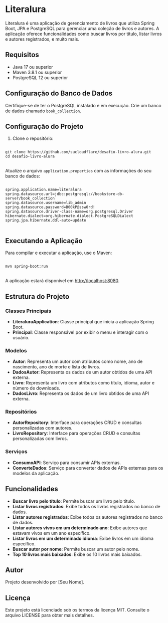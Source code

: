 <h1>Literalura</h1>
<p>Literalura é uma aplicação de gerenciamento de livros que utiliza Spring Boot, JPA e PostgreSQL para gerenciar uma coleção de livros e autores. A aplicação oferece funcionalidades como buscar livros por título, listar livros e autores registrados, e muito mais.</p>
    
<h2>Requisitos</h2>
<ul>
<li>Java 17 ou superior</li>
<li>Maven 3.8.1 ou superior</li>
<li>PostgreSQL 12 ou superior</li>
</ul>
    
<h2>Configuração do Banco de Dados</h2>
<p>Certifique-se de ter o PostgreSQL instalado e em execução. Crie um banco de dados chamado <code>book_collection</code>.</p>
    
<h2>Configuração do Projeto</h2>
<ol>
<li>Clone o repositório:</li>
</ol>
<pre>
<code>
git clone https://github.com/sucloudflare/desafio-livro-alura.git
cd desafio-livro-alura
</code>
</pre>
<p>Atualize o arquivo <code>application.properties</code> com as informações do seu banco de dados:</p>
<pre>
<code>
spring.application.name=literalura
spring.datasource.url=jdbc:postgresql://bookstore-db-server/book_collection
spring.datasource.username=lib_admin
spring.datasource.password=B00kP@ssw0rd!
spring.datasource.driver-class-name=org.postgresql.Driver
hibernate.dialect=org.hibernate.dialect.PostgreSQLDialect
spring.jpa.hibernate.ddl-auto=update
</code>
</pre>
    
<h2>Executando a Aplicação</h2>
<p>Para compilar e executar a aplicação, use o Maven:</p>
<pre>
<code>
mvn spring-boot:run
</code>
</pre>
<p>A aplicação estará disponível em <a href="http://localhost:8080">http://localhost:8080</a>.</p>
    
<h2>Estrutura do Projeto</h2>
    
<h3>Classes Principais</h3>
<ul>
<li><strong>LiteraluraApplication</strong>: Classe principal que inicia a aplicação Spring Boot.</li>
<li><strong>Principal</strong>: Classe responsável por exibir o menu e interagir com o usuário.</li>
</ul>
    
<h3>Modelos</h3>
<ul>
<li><strong>Autor</strong>: Representa um autor com atributos como nome, ano de nascimento, ano de morte e lista de livros.</li>
<li><strong>DadosAutor</strong>: Representa os dados de um autor obtidos de uma API externa.</li>
<li><strong>Livro</strong>: Representa um livro com atributos como título, idioma, autor e número de downloads.</li>
<li><strong>DadosLivro</strong>: Representa os dados de um livro obtidos de uma API externa.</li>
</ul>
    
<h3>Repositórios</h3>
<ul>
<li><strong>AutorRepository</strong>: Interface para operações CRUD e consultas personalizadas com autores.</li>
<li><strong>LivroRepository</strong>: Interface para operações CRUD e consultas personalizadas com livros.</li>
</ul>
    
<h3>Serviços</h3>
<ul>
<li><strong>ConsumoAPI</strong>: Serviço para consumir APIs externas.</li>
<li><strong>ConverteDados</strong>: Serviço para converter dados de APIs externas para os modelos da aplicação.</li>
</ul>
    
<h2>Funcionalidades</h2>
<ul>
<li><strong>Buscar livro pelo título</strong>: Permite buscar um livro pelo título.</li>
<li><strong>Listar livros registrados</strong>: Exibe todos os livros registrados no banco de dados.</li>
<li><strong>Listar autores registrados</strong>: Exibe todos os autores registrados no banco de dados.</li>
<li><strong>Listar autores vivos em um determinado ano</strong>: Exibe autores que estavam vivos em um ano específico.</li>
<li><strong>Listar livros em um determinado idioma</strong>: Exibe livros em um idioma específico.</li>
<li><strong>Buscar autor por nome</strong>: Permite buscar um autor pelo nome.</li>
<li><strong>Top 10 livros mais baixados</strong>: Exibe os 10 livros mais baixados.</li>
</ul>
    
<h2>Autor</h2>
<p>Projeto desenvolvido por [Seu Nome].</p>
    
<h2>Licença</h2>
<p>Este projeto está licenciado sob os termos da licença MIT. Consulte o arquivo LICENSE para obter mais detalhes.</p>

